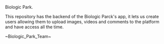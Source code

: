 Biologic Park.

This repository has the backend of the Biologic Parck's app, it lets us create users allowing them to upload images, videos and comments to the platform and have access all the time.

~Biologic_Park_Team~
